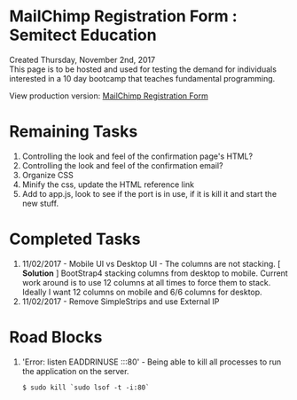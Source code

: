 # MailChimp Registration Form : Semitect Education
Created Thursday, November 2nd, 2017  
This page is to be hosted and used for testing the demand for individuals interested in a 10 day bootcamp that teaches fundamental programming.

View production version: [MailChimp Registration Form](http://35.199.53.227/)  

# Remaining Tasks
1. Controlling the look and feel of the confirmation page's HTML?
2. Controlling the look and feel of the confirmation email?
3. Organize CSS
4. Minify the css, update the HTML reference link
5. Add to app.js, look to see if the port is in use, if it is kill it and start the new stuff.

# Completed Tasks
1. 11/02/2017 - Mobile UI vs Desktop UI - The columns are not stacking.
   [ **Solution** ] BootStrap4 stacking columns from desktop to mobile. Current work around is to use 12 columns at all times to force them to stack. Ideally I want 12 columns on mobile and 6/6 columns for desktop.
2. 11/02/2017 - Remove SimpleStrips and use External IP

# Road Blocks
1. 'Error: listen EADDRINUSE :::80' - Being able to kill all processes to run the application on the server.
   ```
   $ sudo kill `sudo lsof -t -i:80`
   ```
